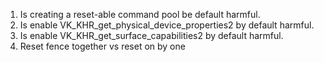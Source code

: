1. Is creating a reset-able command pool be default harmful.
2. Is enable VK_KHR_get_physical_device_properties2 by default harmful.
3. Is enable VK_KHR_get_surface_capabilities2 by default harmful.
4. Reset fence together vs reset on by one